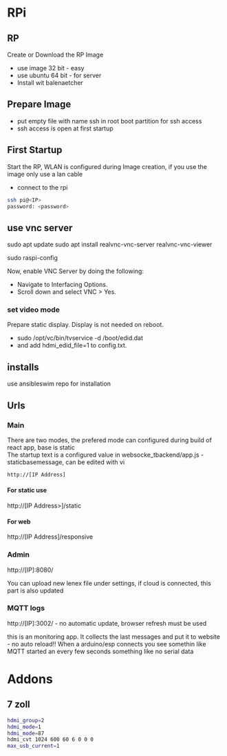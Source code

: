 # RPi

## RP

Create or Download the RP Image

* use image 32 bit - easy
* use ubuntu 64 bit - for server 
* Install wit balenaetcher

## Prepare Image

* put empty file with name ssh in root boot partition for ssh access
* ssh access is open at first startup

## First Startup

Start the RP, WLAN is configured during Image creation, if you use the image only use a lan cable  

* connect to the rpi

```bash
ssh pi@<IP>
password: <password>
```

## use vnc server

sudo apt update
sudo apt install realvnc-vnc-server realvnc-vnc-viewer

sudo raspi-config

Now, enable VNC Server by doing the following:

*  Navigate to Interfacing Options.
*  Scroll down and select VNC > Yes.


### set video mode

Prepare static display. Display is not needed on reboot.

* sudo /opt/vc/bin/tvservice -d /boot/edid.dat
* and add hdmi_edid_file=1 to config.txt.

## installs

use ansibleswim repo for installation
## Urls

### Main

There are two modes, the prefered mode can configured during build of react app, base is static  
The startup text is a configured value in websocke_tbackend/app.js - staticbasemessage, can be edited with vi  

```html
http://[IP Address]
```

#### For static use

http://[IP Address>]/static

#### For web

http://[IP Address]/responsive

### Admin

http://[IP]:8080/

You can upload new lenex file under settings, if cloud is connected, this part is also updated  

### MQTT logs

http://[IP]:3002/ - no automatic update, browser refresh must be used

this is an monitoring app. It collects the last messages and put it to website - no auto reload!! When a arduino/esp connects you see somethin like MQTT started an every few seconds something like no serial data

# Addons

## 7 zoll

```bash
hdmi_group=2
hdmi_mode=1
hdmi_mode=87
hdmi_cvt 1024 600 60 6 0 0 0
max_usb_current=1 
```